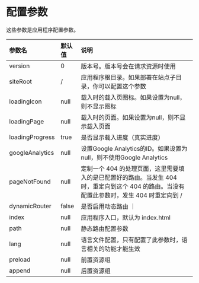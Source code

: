# 配置参数
这些参数是应用程序配置参数。

| 参数名 | 默认值 | 说明 |
| :--- | :--- | :--- |
| version | 0 | 版本号。版本号会在请求资源时使用 |
| siteRoot | / | 应用程序根目录。如果部署在站点子目录，你可以配置这个参数 |
| loadingIcon | null | 载入时的载入页图标。如果设置为null，则不显示图标 |
| loadingPage | null | 载入时的页面。如果设置为null，则不显示载入页面 |
| loadingProgress | true | 是否显示载入进度（真实进度） |
| googleAnalytics | null | 设置Google Analytics的ID。如果设置为null，则不使用Google Analytics |
| pageNotFound | null | 定制一个 404 的处理页面，这里需要填入的是已配置好的路由。当发生 404 时，重定向到这个 404 的路由。当没有配置此参数时，发生 404 时重定向到 / |
| dynamicRouter | false | 是否启用动态路由 ｜
| index | null | 应用程序入口，默认为 index.html | 
| path | null | 静态路由配置参数 |
| lang | null | 语言文件配置，只有配置了此参数时，语言相关的功能才能生效 |
| preload | null | 前置资源组 | 
| append | null | 后置资源组 |